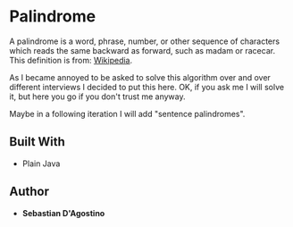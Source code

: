 # Palindrome

A palindrome is a word, phrase, number, or other sequence of characters which reads the same backward as forward, such as madam or racecar. This definition is from: [Wikipedia](https://en.wikipedia.org/wiki/Palindrome).

As I became annoyed to be asked to solve this algorithm over and over different interviews I decided to put this here. OK, if you ask me I will solve it, but here you go if you don't trust me anyway.

Maybe in a following iteration I will add "sentence palindromes".

## Built With

* Plain Java

## Author

* **Sebastian D'Agostino**
